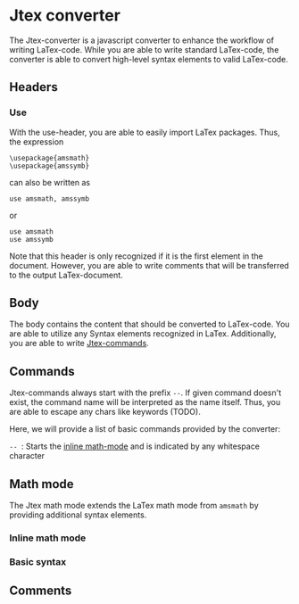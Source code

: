 # Jtex converter

The Jtex-converter is a javascript converter to enhance the workflow of writing LaTex-code. While you are able to write standard LaTex-code, the converter is able to convert high-level syntax elements to valid LaTex-code.

## Headers

### Use

With the use-header, you are able to easily import LaTex packages. Thus, the expression

```
\usepackage{amsmath}
\usepackage{amssymb}
```

can also be written as

```
use amsmath, amssymb
```

or

```
use amsmath
use amssymb
```

Note that this header is only recognized if it is the first element in the document. However, you are able to write comments that will be transferred to the output LaTex-document.

## Body

The body contains the content that should be converted to LaTex-code. You are able to utilize any Syntax elements recognized in LaTex. Additionally, you are able to write [Jtex-commands](#commands).

## Commands

Jtex-commands always start with the prefix `--`. If given command doesn't exist, the command name will be interpreted as the name itself. Thus, you are able to escape any chars like keywords (TODO).

Here, we will provide a list of basic commands provided by the converter:

`-- `: Starts the [inline math-mode](#inline-math-mode) and is indicated by any whitespace character

## Math mode

The Jtex math mode extends the LaTex math mode from `amsmath` by providing additional syntax elements.

### Inline math mode

### Basic syntax

## Comments
